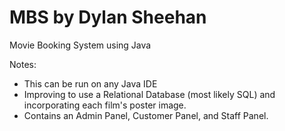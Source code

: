 # MBS by Dylan Sheehan

Movie Booking System using Java

Notes:
- This can be run on any Java IDE
- Improving to use a Relational Database (most likely SQL) and incorporating each film's poster image.
- Contains an Admin Panel, Customer Panel, and Staff Panel.
